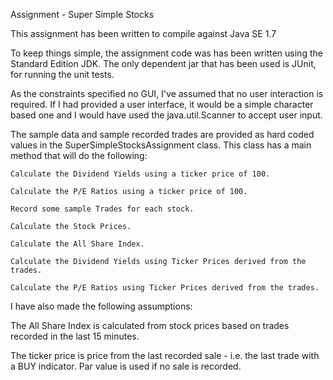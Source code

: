 Assignment - Super Simple Stocks

This assignment has been written to compile against Java SE 1.7

To keep things simple, the assignment code was has been written using the Standard Edition JDK. 
The only dependent jar that has been used is JUnit, for running the unit tests.

As the constraints specified no GUI, I've assumed that no user interaction is required. If I had
provided a user interface, it would be a simple character based one and I would have used the 
java.util.Scanner to accept user input.

The sample data and sample recorded trades are provided as hard coded values in the 
SuperSimpleStocksAssignment class. This class has a main method that will do the following:

	Calculate the Dividend Yields using a ticker price of 100.
	
	Calculate the P/E Ratios using a ticker price of 100.
	
	Record some sample Trades for each stock.
	
	Calculate the Stock Prices.
	
	Calculate the All Share Index.
	
	Calculate the Dividend Yields using Ticker Prices derived from the trades.
	
	Calculate the P/E Ratios using Ticker Prices derived from the trades.
	

I have also made the following assumptions:

The All Share Index is calculated from stock prices based on trades recorded in the
last 15 minutes.

The ticker price is price from the last recorded sale - i.e. the last trade with a 
BUY indicator. Par value is used if no sale is recorded.


